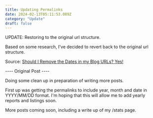 ```yaml
---
title: Updating Permalinks
date: 2024-02-13T05:11:53.089Z
category: "Update"
draft: false
---
```


UPDATE: Restoring to the original url structure.

<!-- excerpt -->

Based on some research, I've decided to revert back to the original url structure.  

Source: [Should I Remove the Dates in my Blog URLs? Yes!](https://www.searchenginenews.com/sample/content/should-i-remove-the-dates-in-my-blog-urls-yes)

---- Original Post ----

Doing some clean up in preparation of writing more posts.

First up was getting the permalinks to include year, month and date in YYYY/MM/DD format. I'm hoping that this will allow me to add yearly reports and listings soon.

More posts coming soon, including a write up of my /stats page.